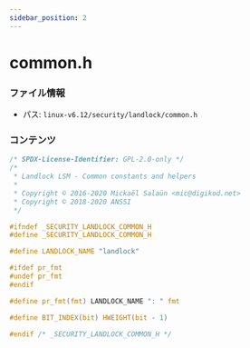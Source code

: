 ```yaml
---
sidebar_position: 2
---
```

# common.h

### ファイル情報

- パス: `linux-v6.12/security/landlock/common.h`

### コンテンツ

```h
/* SPDX-License-Identifier: GPL-2.0-only */
/*
 * Landlock LSM - Common constants and helpers
 *
 * Copyright © 2016-2020 Mickaël Salaün <mic@digikod.net>
 * Copyright © 2018-2020 ANSSI
 */

#ifndef _SECURITY_LANDLOCK_COMMON_H
#define _SECURITY_LANDLOCK_COMMON_H

#define LANDLOCK_NAME "landlock"

#ifdef pr_fmt
#undef pr_fmt
#endif

#define pr_fmt(fmt) LANDLOCK_NAME ": " fmt

#define BIT_INDEX(bit) HWEIGHT(bit - 1)

#endif /* _SECURITY_LANDLOCK_COMMON_H */

```
